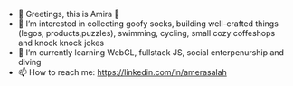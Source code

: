 - 👋 Greetings, this is Amira 🧕
- 👀 I’m interested in collecting goofy socks, building well-crafted things (legos, products,puzzles), swimming, cycling, small cozy coffeshops and knock knock jokes
- 🌱 I’m currently learning WebGL, fullstack JS, social enterpenurship and diving
- 📫 How to reach me: https://linkedin.com/in/amerasalah

